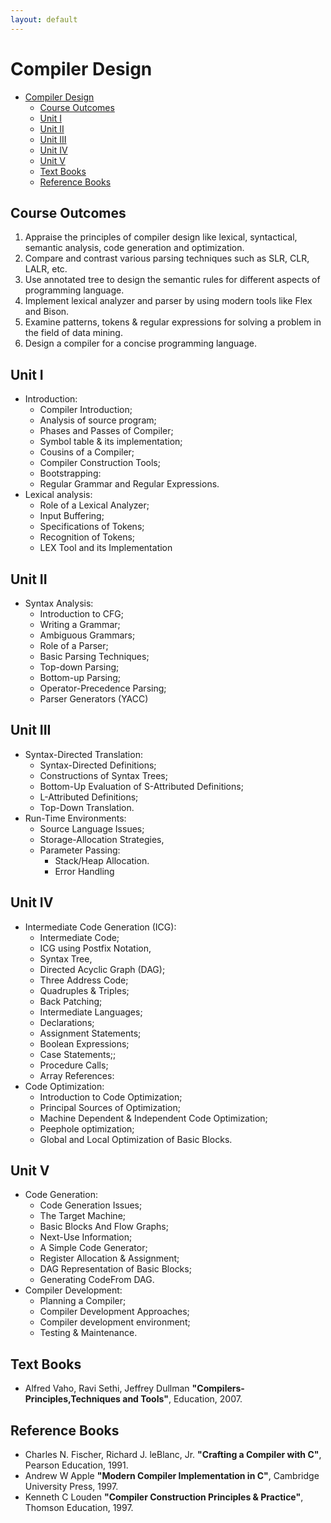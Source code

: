 ```yaml
---
layout: default
---
```


# Compiler Design

- [Compiler Design](#compiler-design)
  - [Course Outcomes](#course-outcomes)
  - [Unit I](#unit-i)
  - [Unit II](#unit-ii)
  - [Unit III](#unit-iii)
  - [Unit IV](#unit-iv)
  - [Unit V](#unit-v)
  - [Text Books](#text-books)
  - [Reference Books](#reference-books)

## Course Outcomes

1. Appraise the principles of compiler design like lexical, syntactical,
   semantic analysis, code generation and optimization.
2. Compare and contrast various parsing techniques such as SLR, CLR, LALR, etc.
3. Use annotated tree to design the semantic rules for different aspects 
   of programming language.
4. Implement lexical analyzer and parser by using modern tools like Flex and Bison.
5. Examine patterns, tokens & regular expressions for solving a problem in 
   the field of data mining.
6. Design a compiler for a concise programming language.

## Unit I

- Introduction:
  - Compiler Introduction;
  - Analysis of source program;
  - Phases and Passes of Compiler;
  - Symbol table & its implementation;
  - Cousins of a Compiler;
  - Compiler Construction Tools;
  - Bootstrapping:
  - Regular Grammar and Regular Expressions.
- Lexical analysis:
  - Role of a Lexical Analyzer; 
  - Input Buffering;
  - Specifications of Tokens;
  - Recognition of Tokens;
  - LEX Tool and its Implementation

## Unit II

- Syntax Analysis:
  - Introduction to CFG;
  - Writing a Grammar;
  - Ambiguous Grammars;
  - Role of a Parser;
  - Basic Parsing Techniques;
  - Top-down Parsing;
  - Bottom-up Parsing;
  - Operator-Precedence Parsing;
  - Parser Generators (YACC)

## Unit III

- Syntax-Directed Translation:
  - Syntax-Directed Definitions;
  - Constructions of Syntax Trees;
  - Bottom-Up Evaluation of S-Attributed Definitions;
  - L-Attributed Definitions;
  - Top-Down Translation.
- Run-Time Environments:
  - Source Language Issues;
  - Storage-Allocation Strategies,
  - Parameter Passing:
    - Stack/Heap Allocation.
    - Error Handling

## Unit IV

- Intermediate Code Generation (ICG): 
  - Intermediate Code; 
  - ICG using Postfix Notation, 
  - Syntax Tree, 
  - Directed Acyclic Graph (DAG); 
  - Three Address Code; 
  - Quadruples & Triples; 
  - Back Patching; 
  - Intermediate Languages; 
  - Declarations; 
  - Assignment Statements; 
  - Boolean Expressions; 
  - Case Statements;; 
  - Procedure Calls; 
  - Array References:
- Code Optimization: 
  - Introduction to Code Optimization; 
  - Principal Sources of Optimization; 
  - Machine Dependent & Independent Code Optimization;
  - Peephole optimization; 
  - Global and Local Optimization of Basic Blocks.

## Unit V

- Code Generation: 
  - Code Generation Issues; 
  - The Target Machine; 
  - Basic Blocks And Flow Graphs; 
  - Next-Use Information; 
  - A Simple Code Generator; 
  - Register Allocation & Assignment; 
  - DAG Representation of Basic Blocks; 
  - Generating CodeFrom DAG.
- Compiler Development: 
  - Planning a Compiler; 
  - Compiler Development Approaches; 
  - Compiler development environment; 
  - Testing & Maintenance.

## Text Books

- Alfred Vaho, Ravi Sethi, Jeffrey Dullman
  **"Compilers-Principles,Techniques and Tools"**,
  Education, 2007.

## Reference Books

- Charles N. Fischer, Richard J. leBlanc, Jr.
  **"Crafting a Compiler with C"**,
  Pearson Education, 1991.
- Andrew W Apple
  **"Modern Compiler Implementation in C"**,
  Cambridge University Press, 1997.
- Kenneth C Louden
  **"Compiler Construction Principles & Practice"**,
  Thomson Education, 1997.